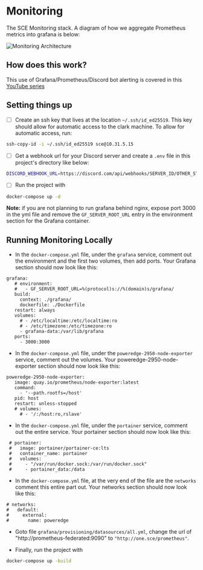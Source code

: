 # Monitoring

The SCE Monitoring stack. A diagram of how we aggregate Prometheus metrics into grafana is below:

![Monitoring Architecture](https://github.com/SCE-Development/monitoring/assets/36345325/299afe97-285e-4fd4-9f6d-2d9010c5e576)


## How does this work?
This use of Grafana/Prometheus/Discord bot alerting is covered in
 this [YouTube series](https://www.youtube.com/watch?v=L17-EN4HcY0)

## Setting things up
- [ ] Create an ssh key that lives at the location `~/.ssh/id_ed25519`. This
 key should allow for automatic access to the clark machine. To allow for
 automatic access, run:
```sh
ssh-copy-id -i ~/.ssh/id_ed25519 sce@10.31.5.15
```
- [ ] Get a webhook url for your Discord server and create a `.env` file
 in this project's directory like below:
```sh
DISCORD_WEBHOOK_URL=https://discord.com/api/webhooks/SERVER_ID/OTHER_STUFF
```
- [ ] Run the project with
```sh
docker-compose up -d
```
**Note:** if you are not planning to run grafana behind nginx,
 expose port 3000 in the yml file and remove the `GF_SERVER_ROOT_URL`
 entry in the environment section for the Grafana container.

## Running Monitoring Locally
- In the `docker-compose.yml` file, under the `grafana` service, comment out the environment and the first two volumes, then add ports.
 Your Grafana section should now look like this:
 ```
 grafana:
    # environment:
    #   - GF_SERVER_ROOT_URL=%(protocol)s://%(domain)s/grafana/
    build:
      context: ./grafana/
      dockerfile: ./Dockerfile
    restart: always
    volumes:
      # - /etc/localtime:/etc/localtime:ro
      # - /etc/timezone:/etc/timezone:ro
      - grafana-data:/var/lib/grafana
    ports:
      - 3000:3000
```

- In the `docker-compose.yml` file, under the `poweredge-2950-node-exporter` service, comment out the volumes.
 Your poweredge-2950-node-exporter section should now look like this:
 ```
 poweredge-2950-node-exporter:
    image: quay.io/prometheus/node-exporter:latest
    command:
      - '--path.rootfs=/host'
    pid: host
    restart: unless-stopped
    # volumes:
      # - '/:/host:ro,rslave'
```
- In the `docker-compose.yml` file, under the `portainer` service, comment out the entire service.
 Your portainer section should now look like this:
 ```
  # portainer:
  #   image: portainer/portainer-ce:lts
  #   container_name: portainer
  #   volumes:
  #     - "/var/run/docker.sock:/var/run/docker.sock"
  #     - portainer_data:/data
```
 
 - In the `docker-compose.yml` file, at the very end of the file are the `networks` comment this entire part out. 
 Your networks section should now look like this:
 ```
# networks: 
#   default:
#     external: 
#       name: poweredge
```

- Goto file `grafana/provisioning/datasources/all.yml`, change the url of "http://prometheus-federated:9090" to `"http://one.sce/prometheus"`.
 
- Finally, run the project with
```sh
docker-compose up -build
```